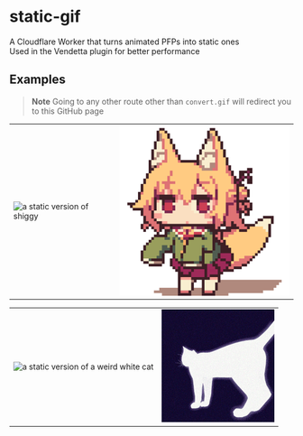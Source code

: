 # static-gif

A Cloudflare Worker that turns animated PFPs into static ones  
Used in the Vendetta plugin for better performance

## Examples

> **Note**
> Going to any other route other than `convert.gif` will redirect you to this GitHub page

|                                                                                                                                                                           |                                                                                                        |
| ------------------------------------------------------------------------------------------------------------------------------------------------------------------------- | ------------------------------------------------------------------------------------------------------ |
| ![a static version of shiggy](https://static-gif.nexpid.workers.dev/convert.gif?url=https%3A%2F%2Fraw.githubusercontent.com%2FUserPFP%2Fimg%2Fmain%2FBadges%2Fshiggy.gif) | ![an animated version of shiggy](https://raw.githubusercontent.com/UserPFP/img/main/Badges/shiggy.gif) |

|                                                                                                                                                                                                       |                                                                                                                                  |
| ----------------------------------------------------------------------------------------------------------------------------------------------------------------------------------------------------- | -------------------------------------------------------------------------------------------------------------------------------- |
| ![a static version of a weird white cat](https://static-gif.nexpid.workers.dev/convert.gif?url=https%3A%2F%2Fraw.githubusercontent.com%2FUserPFP%2Fimg%2Fmain%2FAvatars%2F7%2F784594694352666654.gif) | ![an animated version of a weird white cat](https://raw.githubusercontent.com/UserPFP/img/main/Avatars/7/784594694352666654.gif) |
